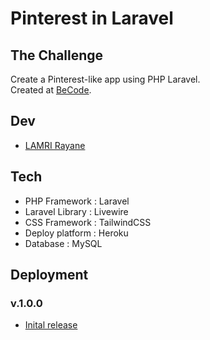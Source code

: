 # Pinterest in Laravel

## The Challenge

Create a Pinterest-like app using PHP Laravel. <br>
Created at [BeCode](https://github.com/becodeorg).

## Dev

- [LAMRI Rayane](https://github.com/RayaneLamri)

## Tech

- PHP Framework   : Laravel
- Laravel Library : Livewire
- CSS Framework   : TailwindCSS
- Deploy platform : Heroku    
- Database        : MySQL     

## Deployment

### v.1.0.0

- [Inital release](http://laravelpinterest.herokuapp.com/)
